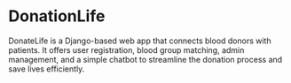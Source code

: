 # DonationLife
DonateLife is a Django-based web app that connects blood donors with patients. It offers user registration, blood group matching, admin management, and a simple chatbot to streamline the donation process and save lives efficiently.
